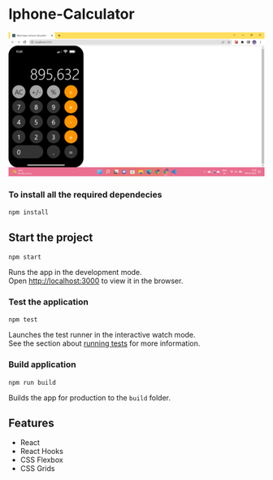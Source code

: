 
# Iphone-Calculator

![](https://github.com/sreoshee-17/react-iphone-calculator/blob/main/Iphone-calculator.png)

### To install all the required dependecies

```
npm install
```

## Start the project

```
npm start
```

Runs the app in the development mode.<br>
Open [http://localhost:3000](http://localhost:3000) to view it in the browser.

### Test the application

```
npm test
```

Launches the test runner in the interactive watch mode.<br>
See the section about [running tests](https://facebook.github.io/create-react-app/docs/running-tests) for more information.

### Build application

```
npm run build
```

Builds the app for production to the `build` folder.<br>
##  Features
* React 
* React Hooks
* CSS Flexbox
* CSS Grids
